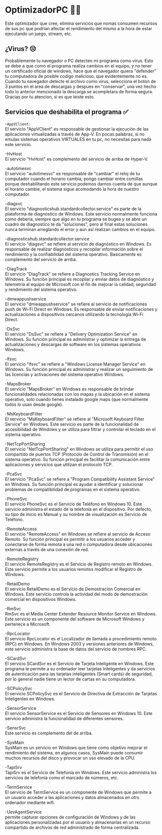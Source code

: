 OptimizadorPC 🚀💫
=============

Este optimizador que cree, elimina servicios que nomas consumen recursos de sus pc que podrían afectar el rendimiento del mismo a la hora de estar ejecutando un juego, stream, etc.

## ¿Virus? 😒
Probablemente tu navegador o PC detecten mi programa como virus.
Esto se debe a que como el programa realiza cambios en el equipo, y no tener un certificado oficial de windows, hace que el navegador quiera "defender" tu computadora de posible codigo malicioso, que evidentemente no es.\
Cuando tu navegador detecte el archivo como virus, selecciona el boton de 3 puntos en el area de descargas y despues en "conservar", una vez hecho todo lo anterior mencionado la descarga se acompletara de forma segura.\
Gracias por tu atencion, si es que leiste esto.

## Servicios que deshabilita el programa ✅
-`AppVClient:`\
El servicio "AppVClient" es responsable de gestionar la ejecución de las aplicaciones virtualizadas a través de App-V. En pocas palabras, si no emulas sistemas operativos VIRTUALES en tu pc, no necesitas para nada este servicio.

-HvHost\
El servicio "HvHost" es complemento del servicio de arriba de Hyper-V.

-autotimesvc\
El servicio "autotimesvc" es responsable de "cambiar" el reloj de tu computador cuando el horario cambia, pongo cambiar entre comillas porque deshabilitando este servicio podemos darnos cuenta de que aunque el horario cambie, el sistema sigue acomodando la hora de nuestro computador.

-diagsvc\
El servicio "diagnosticshub.standardcollector.service" es parte de la plataforma de diagnóstico de Windows. Este servicio normalmente funciona como deberia, siempre que algo en tu programa se bugea y se abre un cuadro de diagnostico te da "soluciones", pero al final estas soluciones nunca terminan arreglando el error y aun asi realizan cambios en el equipo.

-diagnosticshub.standardcollector.service\
El servicio "diagsvc" se refiere al servicio de diagnóstico en Windows. Es responsable de realizar diagnósticos y recopilar información sobre el rendimiento y la confiabilidad del sistema operativo. Basicamente es complemento del servicio de arriba.

-DiagTrack\
El servicio "DiagTrack" se refiere a Diagnostics Tracking Service en Windows. Su función principal es recopilar y enviar datos de diagnóstico y telemetría al equipo de Microsoft con el fin de mejorar la calidad, seguridad y rendimiento del sistema operativo.

-dmwappushservice\
El servicio "dmwappushservice" se refiere al servicio de notificaciones push de Wi-Fi Direct en Windows. Es responsable de enviar notificaciones y actualizaciones a dispositivos cercanos utilizando la tecnología Wi-Fi Direct.

-DsSvc\
El servicio "DsSvc" se refiere a "Delivery Optimization Service" en Windows. Su función principal es administrar y optimizar la entrega de actualizaciones y descargas de software en los sistemas operativos Windows.

-lfsvc\
El servicio "lfsvc" se refiere a "Windows License Manager Service" en Windows. Su función principal es administrar y realizar un seguimiento de las licencias y activaciones del sistema operativo Windows.

-MapsBroker\
El servicio "MapsBroker" en Windows es responsable de brindar funcionalidades relacionadas con los mapas y la ubicación en el sistema operativo, solo cuando tienes instalado google maps (que normalmente todos lo usan desde google).

-MsKeyboardFilter\
El servicio "MsKeyboardFilter" se refiere al "Microsoft Keyboard Filter Service" en Windows. Este servicio es parte de la funcionalidad de accesibilidad de Windows y se utiliza para filtrar y controlar el teclado en el sistema operativo.

-NetTcpPortSharing\
El servicio "NetTcpPortSharing" en Windows se utiliza para permitir el uso compartido de puertos TCP (Protocolo de Control de Transmisión) en el sistema operativo. Su función principal es facilitar la comunicación entre aplicaciones y servicios que utilizan el protocolo TCP.

-PcaSvc\
El servicio "PcaSvc" se refiere a "Program Compatibility Assistant Service" en Windows. Su función principal es ayudar a identificar y solucionar problemas de compatibilidad de programas en el sistema operativo.

-PhoneSvc\
El servicio PhoneSvc es el Servicio de Teléfono en Windows 10. Este servicio administra el estado de la telefonía en el dispositivo. Por defecto, su tipo de inicio es Manual y su nombre de visualización es Servicio de Teléfono.

-RemoteAccess\
El servicio "RemoteAccess" en Windows se refiere al servicio de Acceso Remoto. Su función principal es permitir a los usuarios acceder y conectarse de forma remota a una red o computadora desde ubicaciones externas a través de una conexión de red.

-RemoteRegistry\
El servicio RemoteRegistry es el Servicio de Registro remoto en Windows. Este servicio permite a los usuarios remotos modificar el Registro de Windows.

-RetailDemo\
El servicio RetailDemo es el Servicio de Demostración Comercial en Windows. Este servicio controla la actividad del modo de demostración comercial en dispositivos Windows.

-RmSvc\
RmSvc es el Media Center Extender Resource Monitor Service en Windows. Este servicio es un componente del software de Microsoft Windows y pertenece a Microsoft.

-RpcLocator\
El servicio RpcLocator es el Localizador de llamada a procedimiento remoto (RPC) en Windows. En Windows 2003 y versiones anteriores de Windows, este servicio administra la base de datos del servicio de nombres RPC.

-SCardSvr\
El servicio SCardSvr es el Servicio de Tarjeta Inteligente en Windows. Este programa le permite a su ordenador leer tarjetas Inteligentes y da servicios de autenticación para las tarjetas inteligentes (Smart cards) de seguridad, por lo general nadie tiene un lector de cartas en su computadora.

-SCPolicySvc\
El servicio SCPolicySvc es el Servicio de Directiva de Extracción de Tarjetas Inteligentes en Windows.

-SensorService\
El servicio SensorService es el Servicio de Sensores en Windows 10. Este servicio administra la funcionalidad de diferentes sensores.

-SensrSvc\
Este servicio es complemento del de arriba.

-SysMain\
SysMain es un servicio en Windows que tiene como objetivo mejorar el rendimiento del sistema, en algunos casos, SysMain puede consumir muchos recursos del disco y provocar un uso elevado de la CPU.

-TapiSrv\
TapiSrv es el Servicio de Telefonía en Windows. Este servicio administra los servicios de telefonía como el marcado de números, etc.

-TermService\
El servicio de TermService es un componente de Windows que permite a un usuario acceder a las aplicaciones y datos almacenados en otro ordenador mediante wifi.

-UevAgentService\
permite capturar opciones de configuración de Windows y de las aplicaciones personalizadas por el usuario y almacenarlas en un recurso compartido de archivos de red administrado de forma centralizada.
